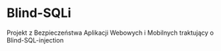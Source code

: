 # Blind-SQLi
Projekt z Bezpieczeństwa Aplikacji Webowych i Mobilnych traktujący o Blind-SQL-injection

